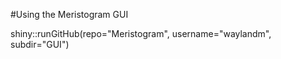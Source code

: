 #Using the Meristogram GUI


shiny::runGitHub(repo="Meristogram", username="waylandm", subdir="GUI")
